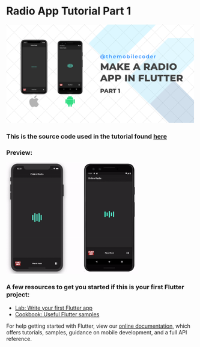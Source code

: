 # Radio App Tutorial Part 1

<img src="res/online-radio-feature-image.png" width="500">

### This is the source code used in the tutorial found [here](https://themobilecoder.com/make-a-radio-app-in-flutter-part-1) 

### Preview:
<img src="res/online_radio_1.gif" width="350">

### A few resources to get you started if this is your first Flutter project:

- [Lab: Write your first Flutter app](https://flutter.dev/docs/get-started/codelab)
- [Cookbook: Useful Flutter samples](https://flutter.dev/docs/cookbook)

For help getting started with Flutter, view our
[online documentation](https://flutter.dev/docs), which offers tutorials,
samples, guidance on mobile development, and a full API reference.
